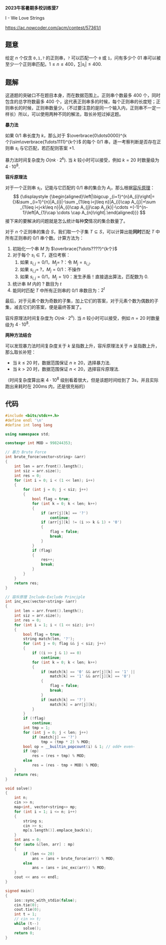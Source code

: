 **2023牛客暑期多校训练营7**

I - We Love Strings

https://ac.nowcoder.com/acm/contest/57361/I

<!--more-->

## 题意

给定 $n$ 个仅含 `0,1,?` 的正则串，`?` 可以匹配一个 `0` 或 `1`，问有多少个 $01$ 串可以被至少一个正则串匹配。$1\leq n\leq400$，$\sum|s_i|\leq400$.

## 题解

这道题的突破口不在题目本身，而在数据范围上。正则串个数最多 $400$ 个，同时包含的总字符数最多 $400$ 个，这代表正则串多的时候，每个正则串的长度短；正则串长的时候，正则串数量少。（不过要注意的是同一个输入内，正则串不一定一样长）所以，可以使用两种不同的解法，取长补短过掉这题。

**暴力法**

如果 0/1 串长度为 $k$，那么对于 $\overbrace{0\dots0000}^{k个}\sim\overbrace{1\dots1111}^{k个}$ 的每个 0/1 串，逐一考察判断是否存在正则串 $s_i$ 与它匹配，若匹配则答案 $+1$.

暴力法时间复杂度为 $O(nk\cdot2^k)$. 当 $k$ 较小时可以接受，例如 $k=20$ 时数量级为 $4\cdot 10^8$.

**容斥原理法**

对于一个正则串 $s_i$，记能与它匹配的 0/1 串的集合为 $A_i$，那么根据[容斥原理](https://io.zouht.com/71.html)：
$$
{\displaystyle {\begin{aligned}\left|\bigcup _{i=1}^{n}A_{i}\right|={}&\sum _{i=1}^{n}|A_{i}|-\sum _{1\leq i<j\leq n}|A_{i}\cap A_{j}|+\sum _{1\leq i<j<k\leq n}|A_{i}\cap A_{j}\cap A_{k}|-\cdots +(-1)^{n-1}\left|A_{1}\cap \cdots \cap A_{n}\right|.\end{aligned}}}
$$
接下来的要解决的问题就是怎么统计每种**交**情况的集合数量了。

对于 $n$ 个正则串的集合 $S$，我们取一个子集 $T\subseteq S$，可以计算出能**同时**匹配 $T$ 中所有正则串的 0/1 串个数。计算方法为：

1. 初始化一个串 $M$ 为 $\overbrace{?\dots????}^{k个}$
2. 对于每个 $s_i\in T$，逐位考察：
   1. 如果 $s_{i,j}=0/1$，$M_j=\;?$：令 $M_j=s_{i,j}$.
   2. 如果 $s_{i,j}=\;?$，$M_j=0/1$：不操作
   3. 如果 $s_{i,j}=0/1$，$M_j=1/0$：发生矛盾！直接退出算法，匹配数为 $0$.
3. 统计串 $M$ 内的 $?$ 数目为 $t$
4. 能同时匹配 $T$ 中所有正则串的 0/1 串数目为：$2^t$

最后，对于元素个数为奇数的子集，加上它们的答案，对于元素个数为偶数的子集，减去它们的答案，便是最终答案了。

容斥原理法时间复杂度为 $O(nk\cdot2^n)$. 当 $n$ 较小时可以接受，例如 $n=20$ 时数量级为 $4\cdot 10^8$.

**两种方法结合**

可以发现暴力法时间复杂度关于 $k$ 呈指数上升，容斥原理法关于 $n$ 呈指数上升，那么取长补短：

- 当 $k\leq20$ 时，数据范围保证 $n\geq 20$，选择暴力法.
- 当 $k>20$ 时，数据范围保证 $n<20$，选择容斥原理法.

（时间复杂度算出来 $4\cdot10^8$ 级别看着很大，但是该题时间给到了 3s，并且实际跑出来耗时在 200ms 内，还是很充裕的）

## 代码

```cpp
#include <bits/stdc++.h>
#define endl '\n'
#define int long long

using namespace std;

constexpr int MOD = 998244353;

// 暴力 Brute Force
int brute_force(vector<string> &arr)
{
    int len = arr.front().length();
    int siz = arr.size();
    int res = 0;
    for (int i = 0; i < (1 << len); i++)
    {
        for (int j = 0; j < siz; j++)
        {
            bool flag = true;
            for (int k = 0; k < len; k++)
            {
                if (arr[j][k] == '?')
                    continue;
                if (arr[j][k] != (i >> k & 1) + '0')
                {
                    flag = false;
                    break;
                }
            }
            if (flag)
            {
                res++;
                break;
            }
        }
    }
    return res;
}

// 容斥原理 Include-Exclude Principle
int inc_exc(vector<string> &arr)
{
    int len = arr.front().length();
    int siz = arr.size();
    int res = 0;
    for (int i = 1; i < (1 << siz); i++)
    {
        bool flag = true;
        string match(len, '?');
        for (int j = 0; flag && j < siz; j++)
        {
            if ((i >> j & 1) == 0)
                continue;
            for (int k = 0; k < len; k++)
            {
                if (match[k] == '0' && arr[j][k] == '1' ||
                    match[k] == '1' && arr[j][k] == '0')
                {
                    flag = false;
                    break;
                }
                if (match[k] == '?')
                    match[k] = arr[j][k];
            }
        }
        if (!flag)
            continue;
        int tmp = 1;
        for (int j = 0; j < len; j++)
            if (match[j] == '?')
                tmp = (tmp * 2) % MOD;
        bool op = __builtin_popcount(i) & 1; // odd+ even-
        if (op)
            res = (res + tmp) % MOD;
        else
            res = (res - tmp + MOD) % MOD;
    }
    return res;
}

void solve()
{
    int n;
    cin >> n;
    map<int, vector<string>> mp;
    for (int i = 1; i <= n; i++)
    {
        string s;
        cin >> s;
        mp[s.length()].emplace_back(s);
    }
    int ans = 0;
    for (auto &[len, arr] : mp)
    {
        if (len <= 20)
            ans = (ans + brute_force(arr)) % MOD;
        else
            ans = (ans + inc_exc(arr)) % MOD;
    }
    cout << ans << endl;
}

signed main()
{
    ios::sync_with_stdio(false);
    cin.tie(0);
    cout.tie(0);
    int t = 1;
    // cin >> t;
    while (t--)
        solve();
    return 0;
}
```

